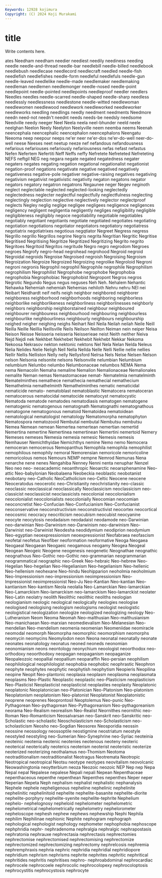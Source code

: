```yaml
---
Keywords: 12928 kojimura
Copyright: (C) 2024 Koji Murakami
---
```


# title

Write contents here.



ates Needham needham needier neediest needily neediness needing needle needle-and-thread
needle-bar needlebill needle-billed needlebook needlebush needlecase needlecord needlecraft needled needle-fish
needlefish needlefishes needle-form needleful needlefuls needle-gun needle-leaved needlelike needle-made needlemaker
needlemaking needleman needlemen needlemonger needle-nosed needle-point needlepoint needle-pointed needlepoints needleproof
needler needlers Needles needles needle-scarred needle-shaped needle-sharp needless needlessly needlessness
needlestone needle-witted needlewoman needlewomen needlewood needlework needleworked needleworker needleworks needling
needlings needly needment needments Needmore needn need-not needn't neednt needs
needs-be needsly needsome Needville needy neeger Neel Neela neela neel-bhunder
neeld neele neelghan Neelon Neely Neelyton Neelyville neem neemba neems
Neenah neencephala neencephalic neencephalon neencephalons Neengatu Neeoma neep neepour neeps
ne'er neer ne'er-dos ne'er-do-well neer-do-well neese Neeses neet neetup neeze
nef nefandous nefandousness nefarious nefariouses nefariously nefariousness nefas nefast nefastus
Nefen Nefertem Nefertiti Neff Neffs neffy Nefretete Nefreteted Nefreteting NEFS
neftgil NEG neg negara negate negated negatedness negater negaters negates
negating negation negational negationalist negationist negation-proof negations negativate negative negatived
negatively negativeness negative-pole negativer negative-raising negatives negativing negativism negativist negativistic
negativity negaton negatons negator negators negatory negatron negatrons Negaunee neger
Negev neginoth neglect neglectable neglected neglected-looking neglectedly neglectedness neglecter neglectful
neglectfully neglectfulness neglecting neglectingly neglection neglective neglectively neglector neglectproof neglects
Negley neglig neglige negligee negligees negligence negligences negligency negligent negligentia
negligently negliges negligibility negligible negligibleness negligibly negoce negotiability negotiable negotiables
negotiably negotiant negotiants negotiate negotiated negotiates negotiating negotiation negotiations negotiator
negotiators negotiatory negotiatress negotiatrix negotiatrixes negotious negqtiator Negreet Negress negress
Negrillo negrillo Negrillos negrine Negris negrita Negritian Negritic Negritise Negritised
Negritising Negritize Negritized Negritizing Negrito negrito Negritoes Negritoid Negritos negritude
Negro negro negrodom Negroes negroes Negrofy negro-head negrohead negrohood Negroid
negroid Negroidal negroids Negroise Negroised negroish Negroising Negroism Negroization Negroize
Negroized Negroizing negrolike Negroloid Negroni negroni negronis Negrophil negrophil Negrophile
negrophile Negrophilism negrophilism Negrophilist Negrophobe negrophobe Negrophobia negrophobia Negrophobiac Negrophobist
Negropont Negros negros Negrotic Negundo Negus negus neguses Neh Neh.
Nehalem Nehantic Nehawka Nehemiah nehemiah Nehemias nehiloth Nehru nehru NEI
nei Neibart Neidhardt neif neifs neigh neighbor neighbored neighborer neighboress
neighborhood neighborhoods neighboring neighborless neighborlike neighborlikeness neighborliness neighborlinesses neighborly neighbors
neighborship neighborstained neighbour neighboured neighbourer neighbouress neighbourhood neighbouring neighbourless neighbourlike
neighbourliness neighbourly neighbours neighbourship neighed neigher neighing neighs Neihart Neil
Neila Neilah neilah Neile Neill Neilla Neille Neillia Neillsville Neils
Neilson Neilton Neiman nein neiper Neisa Neison Neisse Neisseria neisseria
Neisserieae neist Neith neither Neiva Nejd Nejdi nek Nekhbet Nekhebet
Nekhebit Nekhebt Nekkar Nekoma Nekoosa Nekrasov nekton nektonic nektons Nel
Nela Nelan Nelda Neleus Nelia Nelides Nelie Neligh Nell Nella
Nellda Nelle Nelli Nellie nellie nellies Nellir Nellis Nelliston Nelly
nelly Nellysford Nelrsa Nels Nelse Nelsen Nelson nelson Nelsonia nelsonite
nelsons Nelsonville nelumbian Nelumbium nelumbium Nelumbo nelumbo Nelumbonaceae nelumbos NEMA
Nema nema Nemacolin Nemaha nemaline Nemalion Nemalionaceae Nemalionales nemalite Neman
nemas Nemastomaceae nemat- Nematelmia nematelminth Nematelminthes nemathece nemathecia nemathecial nemathecium
Nemathelmia nemathelminth Nemathelminthes nematic nematicidal nematicide nemato- nematoblast nematoblastic Nematocera
nematoceran nematocerous nematocidal nematocide nematocyst nematocystic Nematoda nematode nematodes nematodiasis
nematogen nematogene nematogenic nematogenous nematognath Nematognathi nematognathous nematogone nematogonous nematoid
Nematoidea nematoidean nematological nematologist nematology Nematomorpha nematophyton Nematospora nematozooid Nembutal
nembutal Nembutsu nembutsu Nemea Nemean nemean Nemertea nemertean nemertian nemertid
Nemertina nemertine Nemertinea nemertinean Nemertini nemertoid Nemery Nemeses nemeses Nemesia
nemesia nemesic Nemesis nemesis Nemhauser Nemichthyidae Nemichthys nemine Nemo nemo
Nemocera nemoceran nemocerous Nemopanthus Nemophila nemophila nemophilist nemophilous nemophily nemoral
Nemorensian nemoricole nemoricoline nemoricolous nemos Nemours NEMP nempne Nemrod Nemunas
Nena nenarche nene nenes Nengahiba Nenney Nenni nenta nenuphar Nenzel
Neo neo neo- neoacademic neoanthropic Neoarctic neoarsphenamine Neo-attic Neo-babylonian Neobalaena
Neobeckia neoblastic neobotanist neobotany neo-Catholic NeoCatholicism neo-Celtic Neocene neocene Neoceratodus
neocerotic neo-Christianity neochristianity neo-classic neoclassic neoclassical neoclassically Neoclassicism neoclassicism neo-classicist
neoclassicist neoclassicists neocolonial neocolonialism neocolonialist neocolonialists neocolonially Neocomian neocomian neoconcretist
Neo-Confucian Neo-Confucianism Neo-Confucianist neoconservative neoconstructivism neoconstructivist neocortex neocortical neocosmic neocracy
neocriticism neocubism neocubist neocyanine neocyte neocytosis neodadaism neodadaist neodamode neo-Darwinian
neo-darwinian Neo-Darwinism neo-Darwinism neo-darwinism Neo-Darwinist neo-Darwinist Neodesha neodidymium neodiprion neodymium
Neo-egyptian neoexpressionism neoexpressionist Neofabraea neofascism neofetal neofetus Neofiber neoformation neoformative
Neoga Neogaea Neogaeal Neogaean Neogaeic neogamous neogamy Neogea Neogeal Neogean
Neogeic Neogene neogenesis neogenetic Neognathae neognathic neognathous Neo-Gothic neo-Gothic neo-grammarian
neogrammarian neogrammatical neographic neo-Greek Neo-hebraic Neo-hebrew Neo-Hegelian Neo-hegelian Neo-Hegelianism Neo-hegelianism
Neo-hellenic Neo-hellenism neohexane Neo-hindu Neohipparion neoholmia neoholmium Neo-Impressionism neo-impressionism neoimpressionism
Neo-Impressionist neoimpressionist Neo-Ju Neo-Kantian Neo-kantian Neo-kantianism Neo-kantism Neola neolalia Neo-Lamarckian
Neo-lamarckian Neo-Lamarckism Neo-lamarckism neo-lamarckism Neo-lamarckist neolater Neo-Latin neolatry neolith Neolithic
neolithic neoliths neologian neologianism neologic neological neologically neologies neologise neologised
neologising neologism neologisms neologist neologistic neologistical neologization neologize neologized neologizing
neology Neo-Lutheranism Neom Neoma Neomah Neo-malthusian Neo-malthusianism Neo-manichaean Neo-marxian neomedievalism
Neo-Melanesian Neo-mendelian Neo-mendelism neomenia neomenian Neomeniidae neomiracle neomodal neomorph Neomorpha
neomorphic neomorphism neomorphs neomycin neomycins Neomylodon neon Neona neonatal neonatally
neonate neonates neonatology neonatus neoned neoneds neonomian neonomianism neons neontology
neonychium neoologist neoorthodox neo-orthodoxy neoorthodoxy neopagan neopaganism neopaganize Neopaleozoic neopallial
neopallium neoparaffin Neo-persian neophilism neophilological neophilologist neophobia neophobic neophrastic Neophron
neophyte neophytes neophytic neophytish neophytism Neopieris Neopilina neopine Neopit Neo-plantonic
neoplasia neoplasm neoplasma neoplasmata neoplasms Neo-Plastic Neoplastic neoplastic neo-Plasticism neoplasticism
Neo-Plasticist Neoplasticist neoplasticist neoplasties neoplasty Neoplatonic neoplatonic Neoplatonician neo-Platonician Neo-Platonism
Neo-platonism Neoplatonism neoplatonism Neo-platonist Neoplatonist Neoplatonistic neoprene neoprenes Neoprontosil Neoptolemus
Neo-punic Neo-Pythagorean Neo-pythagorean Neo-Pythagoreanism Neo-pythagoreanism neorama Neo-Realism neorealism Neo-Realist Neornithes
neornithic neo-Roman Neo-Romanticism Neosalvarsan neo-Sanskrit neo-Sanskritic neo-Scholastic neo-scholastic Neoscholasticism neo-Scholasticism
neo-scholasticism Neosho neo-Sogdian Neosorex Neosporidia neossin neossine neossology neossoptile neostigmine
neostriatum neostyle neostyled neostyling neo-Sumerian Neo-Synephrine neo-Syriac neoteinia neoteinic neotenia
neotenic neotenies neotenous neoteny neoteric neoterical neoterically neoterics neoterism neoterist
neoteristic neoterize neoterized neoterizing neothalamus neo-Thomism Neotoma neotraditionalism neotraditionalist Neotragus
Neotremata Neotropic Neotropical neotropical Neotsu neotype neotypes neovitalism neovolcanic Neowashingtonia
neoytterbium neoza Neozoic neozoic NEP Nep nep Nepa Nepal nepal
Nepalese nepalese Nepali nepali Nepean Nepenthaceae nepenthaceous nepenthe nepenthean Nepenthes
nepenthes Neper neper Neperian Nepeta Neph nephalism nephalist nephalistic nephanalysis
Nephele nephele nepheligenous nepheline nephelinic nephelinite nephelinitic nephelinitoid nephelite nephelite-basanite
nephelite-diorite nephelite-porphyry nephelite-syenite nephelite-tephrite Nephelium nephelo- nephelognosy nepheloid nephelometer nephelometric
nephelometrical nephelometrically nephelometry nephelorometer nepheloscope nephesh nephew nephews nephewship Nephi
Nephila nephilim Nephilinae nephionic Nephite nephogram nephograph nephological nephologist nephology
nephometer nephophobia nephoscope nephphridia nephr- nephradenoma nephralgia nephralgic nephrapostasis nephratonia
nephrauxe nephrectasia nephrectasis nephrectomies nephrectomise nephrectomised nephrectomising nephrectomize nephrectomized nephrectomizing
nephrectomy nephrelcosis nephremia nephremphraxis nephria nephric nephridia nephridial nephridiopore nephridium
nephrism nephrisms nephrite nephrites nephritic nephritical nephritides nephritis nephritises nephro-
nephroabdominal nephrocardiac nephrocele nephrocoele nephrocolic nephrocolopexy nephrocoloptosis nephrocystitis nephrocystosis nephrocyte
